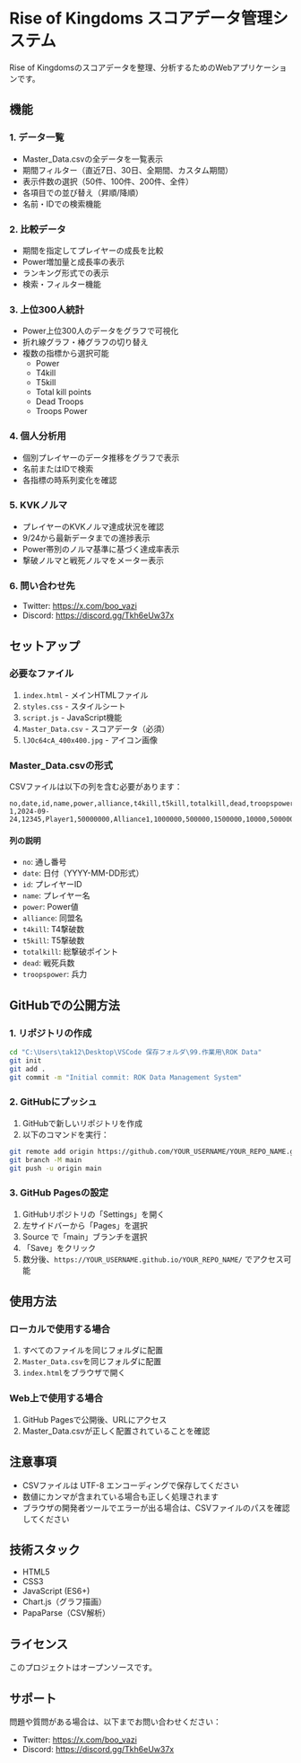 # Rise of Kingdoms スコアデータ管理システム

Rise of Kingdomsのスコアデータを整理、分析するためのWebアプリケーションです。

## 機能

### 1. データ一覧
- Master_Data.csvの全データを一覧表示
- 期間フィルター（直近7日、30日、全期間、カスタム期間）
- 表示件数の選択（50件、100件、200件、全件）
- 各項目での並び替え（昇順/降順）
- 名前・IDでの検索機能

### 2. 比較データ
- 期間を指定してプレイヤーの成長を比較
- Power増加量と成長率の表示
- ランキング形式での表示
- 検索・フィルター機能

### 3. 上位300人統計
- Power上位300人のデータをグラフで可視化
- 折れ線グラフ・棒グラフの切り替え
- 複数の指標から選択可能
  - Power
  - T4kill
  - T5kill
  - Total kill points
  - Dead Troops
  - Troops Power

### 4. 個人分析用
- 個別プレイヤーのデータ推移をグラフで表示
- 名前またはIDで検索
- 各指標の時系列変化を確認

### 5. KVKノルマ
- プレイヤーのKVKノルマ達成状況を確認
- 9/24から最新データまでの進捗表示
- Power帯別のノルマ基準に基づく達成率表示
- 撃破ノルマと戦死ノルマをメーター表示

### 6. 問い合わせ先
- Twitter: https://x.com/boo_vazi
- Discord: https://discord.gg/Tkh6eUw37x

## セットアップ

### 必要なファイル
1. `index.html` - メインHTMLファイル
2. `styles.css` - スタイルシート
3. `script.js` - JavaScript機能
4. `Master_Data.csv` - スコアデータ（必須）
5. `lJOc64cA_400x400.jpg` - アイコン画像

### Master_Data.csvの形式
CSVファイルは以下の列を含む必要があります：

```csv
no,date,id,name,power,alliance,t4kill,t5kill,totalkill,dead,troopspower
1,2024-09-24,12345,Player1,50000000,Alliance1,1000000,500000,1500000,10000,5000000
```

#### 列の説明
- `no`: 通し番号
- `date`: 日付（YYYY-MM-DD形式）
- `id`: プレイヤーID
- `name`: プレイヤー名
- `power`: Power値
- `alliance`: 同盟名
- `t4kill`: T4撃破数
- `t5kill`: T5撃破数
- `totalkill`: 総撃破ポイント
- `dead`: 戦死兵数
- `troopspower`: 兵力

## GitHubでの公開方法

### 1. リポジトリの作成
```bash
cd "C:\Users\tak12\Desktop\VSCode 保存フォルダ\99.作業用\ROK Data"
git init
git add .
git commit -m "Initial commit: ROK Data Management System"
```

### 2. GitHubにプッシュ
1. GitHubで新しいリポジトリを作成
2. 以下のコマンドを実行：

```bash
git remote add origin https://github.com/YOUR_USERNAME/YOUR_REPO_NAME.git
git branch -M main
git push -u origin main
```

### 3. GitHub Pagesの設定
1. GitHubリポジトリの「Settings」を開く
2. 左サイドバーから「Pages」を選択
3. Source で「main」ブランチを選択
4. 「Save」をクリック
5. 数分後、`https://YOUR_USERNAME.github.io/YOUR_REPO_NAME/` でアクセス可能

## 使用方法

### ローカルで使用する場合
1. すべてのファイルを同じフォルダに配置
2. `Master_Data.csv`を同じフォルダに配置
3. `index.html`をブラウザで開く

### Web上で使用する場合
1. GitHub Pagesで公開後、URLにアクセス
2. Master_Data.csvが正しく配置されていることを確認

## 注意事項
- CSVファイルは UTF-8 エンコーディングで保存してください
- 数値にカンマが含まれている場合も正しく処理されます
- ブラウザの開発者ツールでエラーが出る場合は、CSVファイルのパスを確認してください

## 技術スタック
- HTML5
- CSS3
- JavaScript (ES6+)
- Chart.js（グラフ描画）
- PapaParse（CSV解析）

## ライセンス
このプロジェクトはオープンソースです。

## サポート
問題や質問がある場合は、以下までお問い合わせください：
- Twitter: https://x.com/boo_vazi
- Discord: https://discord.gg/Tkh6eUw37x
